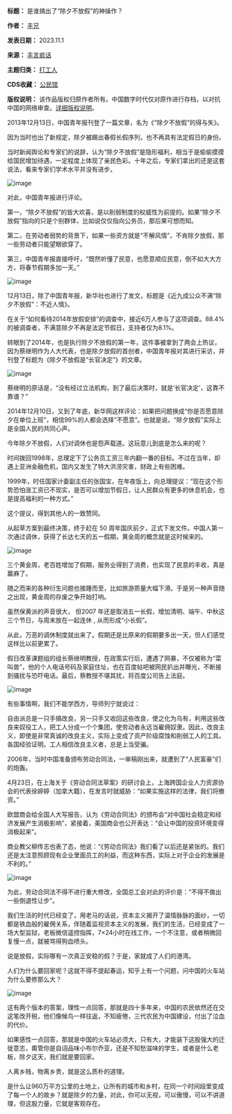 

**标题：** 是谁搞出了“除夕不放假”的神操作？  

**作者：** [丰兄](https://chinadigitaltimes.net/space/丰言疯话)  

**发表日期：** 2023.11.1  

**来源：** [丰言疯话](https://web.archive.org/web/https://mp.weixin.qq.com/s/IJilXrZXFeA5qiC8yQq-9A)  

**主题归类：** [打工人](https://chinadigitaltimes.net/space/打工人)  

**CDS收藏：** [公民馆](https://chinadigitaltimes.net/space/%E5%85%AC%E6%B0%91%E9%A6%86)  

**版权说明：** 该作品版权归原作者所有。中国数字时代仅对原作进行存档，以对抗中国的网络审查。[详细版权说明](https://chinadigitaltimes.net/chinese/copyright)。


2013年12月13日，中国青年报刊登了一篇文章，名为《“除夕不放假”的得与失》。


因为当时也出了新规定，除夕被踢出春假长假序列，也不再具有法定假日的身份。


当时新闻舆论和专家们的说辞，认为“除夕不放假”是隐形福利，相当于是偷偷摸摸给国民增加待遇，一定程度上体现了亲民色彩。十年之后，专家们拿出的还是这套说法，看来专家们学术水平并没有进步。


![image](https://keep.cdt.media/assets/images/1/7/17d4eca0/33b75b43.jpeg)


对此，中国青年报进行评论。


第一，“除夕不放假”的皆大欢喜，是以削弱制度的权威性为前提的。如果“除夕不放假”指向的只是个别群体，比如说仅仅指向公务员，那后果可想而知。


第二，在劳动者弱势的背景下，如果一些资方就是“不解风情”，不肯除夕放假，那一些劳动者只能望眼欲穿了。


第三，中国青年报直接呼吁，“既然听懂了民意，也愿意顺应民意，倒不如大大方方，将春节假期多加一天。”


![image](https://keep.cdt.media/assets/images/1/7/17d4eca0/fad86a3c.jpeg)


12月13日，除了中国青年报，新华社也进行了发文，标题是《近九成公众不满“除夕不放假”：不近人情》。


在关于“如何看待2014年放假安排”的调查中，接近6万人参与了这项调查。88.4%的被调查者，不满意除夕不再是法定节假日，支持者仅为8.1%。


转眼到了2014年，也是执行除夕不放假的第一年，这件事被拿到了两会上热议，因为蔡继明作为人大代表，也是除夕放假的首创者，中国青年报对其进行采访，并刊登了标题为《除夕不放假是“长官决定”》的文章。


![image](https://keep.cdt.media/assets/images/1/7/17d4eca0/3b5a3c04.jpeg)


蔡继明的原话是，“没有经过立法机构，到了最后决策时，就是‘长官决定’，这靠不靠谱？”


2014年12月10日，又到了年底，新华网这样评论：如果把问题换成“你是否愿意除夕在单位上班”，相信99%的人都会选择“不愿意”。也就是说，“除夕放假”实际上是全国人民的共同心声。


今年除夕不放假，人们对调休也是怨声载道。这玩意儿到底是怎么来的呢？


时间拨回1998年，总理定下了公务员工资三年内翻一番的目标。不过在当年，却遇上亚洲金融危机，国内又发生了特大洪涝灾害，财政上有些困难。


1999年，时任国家计委副主任的张国宝，在年夜饭上，向总理提议：“现在这个形势恐怕涨工资已不现实，是否可以增加节假日，让人民群众有更多的休息机会，也是提高福利的一种方式。”


这个提议，得到其他人的一致赞同。


从起草方案到最终决策，终于赶在 50 周年国庆前夕，正式下发文件。中国人第一次通过调休，获得了长达七天的五一假期，黄金周的概念就是这时候来的。


![image](https://keep.cdt.media/assets/images/1/7/17d4eca0/18b72032.jpeg)


三个黄金周，老百姓增加了假期，服务业得到了消费，也实现了民意的丰收，真是赢麻了。


随之而来的各种衍生问题也接踵而至，比如旅游质量大幅下滑。于是另一种声音随之出现，黄金周的存废之争开始打响。


虽然保黄派的声音很大， 但2007 年还是取消五一长假，增加清明、端午、中秋这三个节日，与周末放在一起连休 , 从而形成“小长假”。


从此，万恶的调休制度就出来了。假期还是比原来的假期要多出一天，但人们感觉这样比以前更累了。


假日改革课题组的组长蔡继明教授，在政策实行后，遭遇了网暴，不仅被称为“菜叫兽”，他的个人电话号码及家庭住址，也在百度帖吧被网民扒出并曝光，不断接到骚扰与恐吓电话。最后，蔡教授不堪其扰，将百度公司告上法庭。


![image](https://keep.cdt.media/assets/images/1/7/17d4eca0/2c697339.png)


有些事情啊，我们不能学西方，导师列宁就说过：


自由派总是一只手搞改良，另一只手又收回这些改良，使之化为乌有，利用这些改良来奴役工人，把工人分成一个个集团，使劳动者永远当雇佣奴隶。因此，改良主义，即使是非常真诚的改良主义，实际上变成了资产阶级腐蚀和削弱工人的工具。各国经验证明，工人相信改良主义者，总是上当受骗。


2006年，当时中国准备颁布劳动合同法，一审稿刚出来，就遭到了“人民富豪”们的炮轰。


4月23日，在上海关于《劳动合同法草案》的研讨会上，上海跨国企业人力资源协会的代表徐婷婷（加拿大籍），在发言时就威胁：“如果实施这样的法律，我们将撤资。”


欧盟商会给全国人大写报告，认为《劳动合同法》的颁布会“对中国社会稳定和经济发展产生消极影响”，紧接着，美国商会也公开表达：“会让中国的投资环境变得消极起来”。


商业教父柳传志也表了态，他说：“《劳动合同法》我们看了以后还是紧张的。我们还是太注意照顾现有企业里面员工的利益，而这种东西，实际上对于企业的发展是不利的。”


![image](https://keep.cdt.media/assets/images/1/7/17d4eca0/a714fa3f.jpeg)


为此，劳动合同法不得不进行重大修改，全国总工会对此的评价是：“不得不做出一些倒退性让步”。


我们生活的时代已经变了，用老马的话说，资本主义揭开了温情脉脉的面纱，一切都是铁血般的雇佣关系，伴随着监视资本主义的发展，我们的生活，已经变成了一场大型监狱，老板微信遥控指挥，7×24小时在线工作，一个不注意，或者稍微回复慢一点，就被骂得狗血喷头。


说是放假，实际哪有一次真正安稳的假？于是，家就成了人们的港湾。


人们为什么要回家呢？这就不得不提起春运，知乎上有一个问题，问中国的火车站为什么要修那么大？


![image](https://keep.cdt.media/assets/images/1/7/17d4eca0/616af91c.jpeg)


这有两个版本的答案，理性一点回答，那就是四十多年来，中国的农民依然还在交这笔改开税，他们像候鸟一样往返，不知疲倦，三代农民为中国建设，付出了泣血的代价。


如果感性一点回答，那就是中国的火车站必须大，只有大，才能装下这股强大的迁徙意志，甭管你是自诩品味小布尔乔亚，还是不知愁滋味的学生，或者是什么老板，除夕这天，我们就是要回家。


人离乡贱，物离乡贵，就是这么质朴的道理。


是什么让960万平方公里的土地上，让所有的城市和乡村，在同一个时间段里变成了每一个人的故乡？就是除夕的力量，对此，你可以无视，可以傲慢，可以不讲道理，但这股力量，它就是客观存在。

